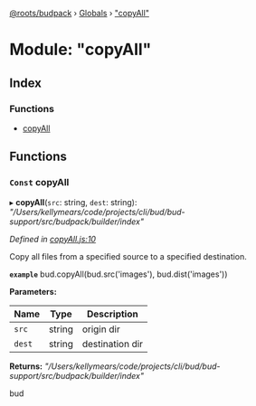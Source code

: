 [@roots/budpack](../README.md) › [Globals](../globals.md) › ["copyAll"](_copyall_.md)

# Module: "copyAll"

## Index

### Functions

* [copyAll](_copyall_.md#const-copyall)

## Functions

### `Const` copyAll

▸ **copyAll**(`src`: string, `dest`: string): *"/Users/kellymears/code/projects/cli/bud/bud-support/src/budpack/builder/index"*

*Defined in [copyAll.js:10](https://github.com/roots/bud-support/blob/a7a0906/src/budpack/builder/api/copyAll.js#L10)*

Copy all files from a specified source to a specified destination.

**`example`** bud.copyAll(bud.src('images'), bud.dist('images'))

**Parameters:**

Name | Type | Description |
------ | ------ | ------ |
`src` | string | origin dir |
`dest` | string | destination dir |

**Returns:** *"/Users/kellymears/code/projects/cli/bud/bud-support/src/budpack/builder/index"*

bud
